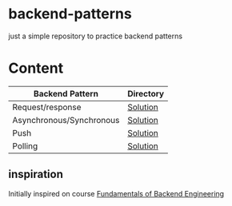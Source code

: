 # backend-patterns

just a simple repository to practice backend patterns

# Content

| Backend Pattern          | Directory                               |
| ------------------------ | --------------------------------------- |
| Request/response         | [Solution](/request-response/)          |
| Asynchronous/Synchronous | [Solution](/asynchrounous-synchronous/) |
| Push                     | [Solution](/push/)                      |
| Polling                  | [Solution](/polling/)                   |

## inspiration

Initially inspired on course [Fundamentals of Backend Engineering](https://www.udemy.com/course/fundamentals-of-backend-communications-and-protocols/)
